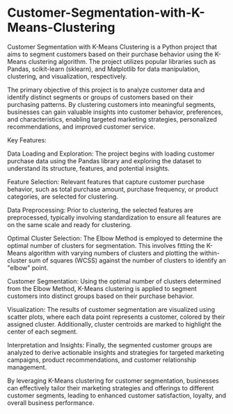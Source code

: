 # Customer-Segmentation-with-K-Means-Clustering

Customer Segmentation with K-Means Clustering is a Python project that aims to segment customers based on their purchase behavior using the K-Means clustering algorithm. The project utilizes popular libraries such as Pandas, scikit-learn (sklearn), and Matplotlib for data manipulation, clustering, and visualization, respectively.

The primary objective of this project is to analyze customer data and identify distinct segments or groups of customers based on their purchasing patterns. By clustering customers into meaningful segments, businesses can gain valuable insights into customer behavior, preferences, and characteristics, enabling targeted marketing strategies, personalized recommendations, and improved customer service.

Key Features:

Data Loading and Exploration: The project begins with loading customer purchase data using the Pandas library and exploring the dataset to understand its structure, features, and potential insights.

Feature Selection: Relevant features that capture customer purchase behavior, such as total purchase amount, purchase frequency, or product categories, are selected for clustering.

Data Preprocessing: Prior to clustering, the selected features are preprocessed, typically involving standardization to ensure all features are on the same scale and ready for clustering.

Optimal Cluster Selection: The Elbow Method is employed to determine the optimal number of clusters for segmentation. This involves fitting the K-Means algorithm with varying numbers of clusters and plotting the within-cluster sum of squares (WCSS) against the number of clusters to identify an "elbow" point.

Customer Segmentation: Using the optimal number of clusters determined from the Elbow Method, K-Means clustering is applied to segment customers into distinct groups based on their purchase behavior.

Visualization: The results of customer segmentation are visualized using scatter plots, where each data point represents a customer, colored by their assigned cluster. Additionally, cluster centroids are marked to highlight the center of each segment.

Interpretation and Insights: Finally, the segmented customer groups are analyzed to derive actionable insights and strategies for targeted marketing campaigns, product recommendations, and customer relationship management.

By leveraging K-Means clustering for customer segmentation, businesses can effectively tailor their marketing strategies and offerings to different customer segments, leading to enhanced customer satisfaction, loyalty, and overall business performance.
